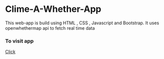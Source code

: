 # Clime-A-Whether-App
This web-app is build using HTML , CSS , Javascript and Bootstrap.
It uses openwhethermap api to fetch real time data

### To visit app
[Click](https://maniprasadkadlaskar.github.io/Clime-Whether_App/)